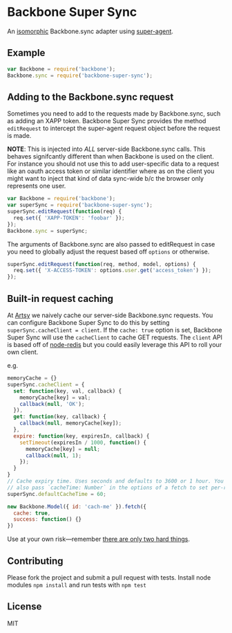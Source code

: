 # Backbone Super Sync

An [isomorphic](http://nerds.airbnb.com/isomorphic-javascript-future-web-apps/) Backbone.sync adapter using [super-agent](https://github.com/visionmedia/superagent).

## Example

````javascript
var Backbone = require('backbone');
Backbone.sync = require('backbone-super-sync');
````

## Adding to the Backbone.sync request

Sometimes you need to add to the requests made by Backbone.sync, such as adding an XAPP token. Backbone Super Sync provides the method `editRequest` to intercept the super-agent request object before the request is made.

**NOTE**: This is injected into _ALL_ server-side Backbone.sync calls. This behaves signifcantly different than when Backbone is used on the client. For instance you should not use this to add user-specific data to a request like an oauth access token or similar identifier where as on the client you might want to inject that kind of data sync-wide b/c the browser only represents one user.

````javascript
var Backbone = require('backbone');
var superSync = require('backbone-super-sync');
superSync.editRequest(function(req) {
  req.set({ 'XAPP-TOKEN': 'foobar' });
});
Backbone.sync = superSync;
````

The arguments of Backbone.sync are also passed to editRequest in case you need to globally adjust the request based off `options` or otherwise.

````javascript
superSync.editRequest(function(req, method, model, options) {
  req.set({ 'X-ACCESS-TOKEN': options.user.get('access_token') });
});
````

## Built-in request caching

At [Artsy](http://artsy.net) we naively cache our server-side Backbone.sync requests. You can configure Backbone Super Sync to do this by setting `superSync.cacheClient = client`. If the `cache: true` option is set, Backbone Super Sync will use the `cacheClient` to cache GET requests. The `client` API is based off of [node-redis](https://github.com/mranney/node_redis) but you could easily leverage this API to roll your own client.

e.g.

````javascript
memoryCache = {}
superSync.cacheClient = {
  set: function(key, val, callback) {
    memoryCache[key] = val;
    callback(null, 'OK');
  }),
  get: function(key, callback) {
    callback(null, memoryCache[key]);
  },
  expire: function(key, expiresIn, callback) {
    setTimeout(expiresIn / 1000, function() {
      memoryCache[key] = null;
      callback(null, 1);
    });
  }
}
// Cache expiry time. Uses seconds and defaults to 3600 or 1 hour. You may
// also pass `cacheTime: Number` in the options of a fetch to set per-request.
superSync.defaultCacheTime = 60;

new Backbone.Model({ id: 'cach-me' }).fetch({
  cache: true,
  success: function() {}
})
````

Use at your own risk—remember [there are only two hard things](http://martinfowler.com/bliki/TwoHardThings.html).

## Contributing

Please fork the project and submit a pull request with tests. Install node modules `npm install` and run tests with `npm test`

## License

MIT
